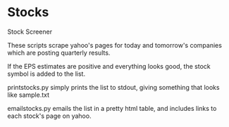 Stocks
======

Stock Screener

These scripts scrape yahoo's pages for today and tomorrow's companies which are posting quarterly results.

If the EPS estimates are positive and everything looks good, the stock symbol is added to the list.

printstocks.py simply prints the list to stdout, giving something that looks like sample.txt

emailstocks.py emails the list in a pretty html table, and includes links to each stock's page on yahoo.
